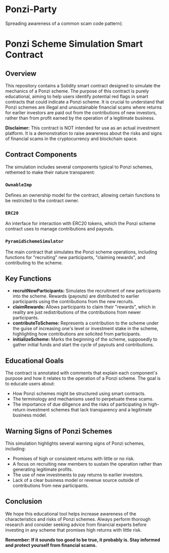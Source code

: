 # Ponzi-Party
Spreading awareness of a common scam code pattern(:

# Ponzi Scheme Simulation Smart Contract

## Overview

This repository contains a Solidity smart contract designed to simulate the mechanics of a Ponzi scheme. The purpose of this contract is purely educational, aiming to help users identify potential red flags in smart contracts that could indicate a Ponzi scheme. It is crucial to understand that Ponzi schemes are illegal and unsustainable financial scams where returns for earlier investors are paid out from the contributions of new investors, rather than from profit earned by the operation of a legitimate business.

**Disclaimer:** This contract is NOT intended for use as an actual investment platform. It is a demonstration to raise awareness about the risks and signs of financial scams in the cryptocurrency and blockchain space.

## Contract Components

The simulation includes several components typical to Ponzi schemes, rethemed to make their nature transparent:

### `OwnableImp`

Defines an ownership model for the contract, allowing certain functions to be restricted to the contract owner.

### `ERC20`

An interface for interaction with ERC20 tokens, which the Ponzi scheme contract uses to manage contributions and payouts.

### `PyramidSchemeSimulator`

The main contract that simulates the Ponzi scheme operations, including functions for "recruiting" new participants, "claiming rewards", and contributing to the scheme.

## Key Functions

- **recruitNewParticipants:** Simulates the recruitment of new participants into the scheme. Rewards (payouts) are distributed to earlier participants using the contributions from the new recruits.
- **claimRewards:** Allows participants to claim their "rewards", which in reality are just redistributions of the contributions from newer participants.
- **contributeToScheme:** Represents a contribution to the scheme under the guise of increasing one's level or investment stake in the scheme, highlighting how contributions are solicited from participants.
- **initializeScheme:** Marks the beginning of the scheme, supposedly to gather initial funds and start the cycle of payouts and contributions.

## Educational Goals

The contract is annotated with comments that explain each component's purpose and how it relates to the operation of a Ponzi scheme. The goal is to educate users about:

- How Ponzi schemes might be structured using smart contracts.
- The terminology and mechanisms used to perpetuate these scams.
- The importance of due diligence and the risks of participating in high-return investment schemes that lack transparency and a legitimate business model.

## Warning Signs of Ponzi Schemes

This simulation highlights several warning signs of Ponzi schemes, including:

- Promises of high or consistent returns with little or no risk.
- A focus on recruiting new members to sustain the operation rather than generating legitimate profits.
- The use of new investments to pay returns to earlier investors.
- Lack of a clear business model or revenue source outside of contributions from new participants.

## Conclusion

We hope this educational tool helps increase awareness of the characteristics and risks of Ponzi schemes. Always perform thorough research and consider seeking advice from financial experts before investing in any scheme that promises high returns with little risk.

**Remember: If it sounds too good to be true, it probably is. Stay informed and protect yourself from financial scams.**
